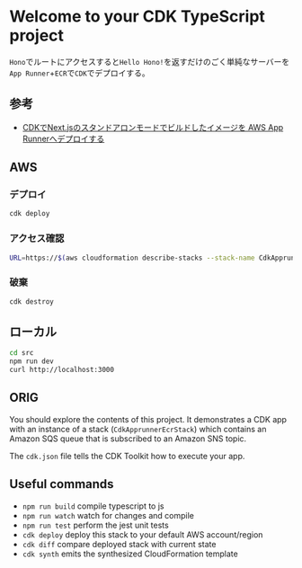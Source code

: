 # Welcome to your CDK TypeScript project

`Hono`でルートにアクセスすると`Hello Hono!`を返すだけのごく単純なサーバーを`App Runner`+`ECR`で`CDK`でデプロイする。

## 参考

- [CDKでNext.jsのスタンドアロンモードでビルドしたイメージを AWS App Runnerへデプロイする](https://dev.classmethod.jp/articles/app-runner-nextjs-cdk/)

## AWS

### デプロイ

```sh
cdk deploy
```

### アクセス確認

```sh
URL=https://$(aws cloudformation describe-stacks --stack-name CdkApprunnerEcrStack --query "Stacks[0].Outputs[?OutputKey=='caeapprunnerurl'].OutputValue" --output text) && curl ${URL} && echo "" && echo ${URL}
```

### 破棄

```sh
cdk destroy
```

## ローカル

```sh
cd src
npm run dev
curl http://localhost:3000
```

## ORIG

You should explore the contents of this project. It demonstrates a CDK app with an instance of a stack (`CdkApprunnerEcrStack`)
which contains an Amazon SQS queue that is subscribed to an Amazon SNS topic.

The `cdk.json` file tells the CDK Toolkit how to execute your app.

## Useful commands

- `npm run build`   compile typescript to js
- `npm run watch`   watch for changes and compile
- `npm run test`    perform the jest unit tests
- `cdk deploy`      deploy this stack to your default AWS account/region
- `cdk diff`        compare deployed stack with current state
- `cdk synth`       emits the synthesized CloudFormation template
